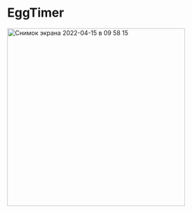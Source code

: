 # EggTimer

<img width="410" alt="Снимок экрана 2022-04-15 в 09 58 15" src="https://user-images.githubusercontent.com/102588543/163511348-9194bdc8-7549-4562-a32b-3347652e0a86.png">
